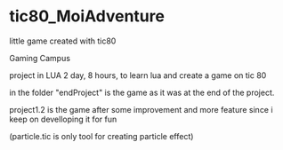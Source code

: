 # tic80_MoiAdventure
little game created with tic80

Gaming Campus

project in LUA
2 day, 8 hours, to learn lua and create a game on tic 80

in the folder "endProject" is the game as it was at the end of the project.

project1.2 is the game  after some improvement and more feature since i keep on develloping it for fun

(particle.tic is only tool for creating particle effect)